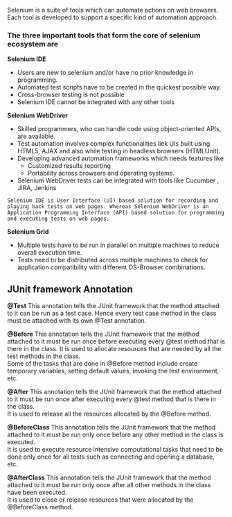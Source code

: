 Selenium is a suite of tools which can automate actions on web browsers. Each tool is developed to support a specific kind of automation approach.

### The three important tools that form the core of selenium ecosystem are

**Selenium IDE**
-   Users are new to selenium and/or have no prior knowledge in programming.
-   Automated test scripts have to be created in the quickest possible way.
-   Cross-browser testing is not possible
- Selenium IDE cannot be integrated with any other tools

**Selenium WebDriver**
-   Skilled programmers, who can handle code using object-oriented APIs, are available.
-   Test automation involves complex functionalities liek UIs built using HTML5, AJAX and also while testing in headless browsers (HTMLUnit).
-   Developing advanced automation frameworks which needs features like
    -   Customized results reporting
    -   Portability across browsers and operating systems.
- Selenium WebDriver tests can be integrated with tools like Cucumber , JIRA, Jenkins

```ad-info
Selenium IDE is User Interface (UI) based solution for recording and playing back tests on web pages. Whereas Selenium WebDriver is an Application Programming Interface (API) based solution for programming and executing tests on web pages.
```


**Selenium Grid**
-   Multiple tests have to be run in parallel on multiple machines to reduce overall execution time.
-   Tests need to be distributed across multiple machines to check for application compatibility with different OS-Browser combinations.

## JUnit framework Annotation

**@Test**
This annotation tells the JUnit framework that the method attached to it can be run as a test case. Hence every test case method in the class must be attached with its own @Test annotation.

**@Before**
This annotation tells the JUnit framework that the method attached to it must be run once before executing every @test method that is there in the class. It is used to allocate resources that are needed by all the test methods in the class.  
Some of the tasks that are done in @Before method include create temporary variables, setting default values, invoking the test environment, etc.

**@After**
This annotation tells the JUnit framework that the method attached to it must be run once after executing every @test method that is there in the class.  
It is used to release all the resources allocated by the @Before method.

**@BeforeClass**
This annotation tells the JUnit framework that the method attached to it must be run only once before any other method in the class is executed.  
It is used to execute resource intensive computational tasks that need to be done only once for all tests such as connecting and opening a database, etc.

**@AfterClass**
This annotation tells the JUnit framework that the method attached to it must be run only once after all other methods in the class have been executed.  
It is used to close or release resources that were allocated by the @BeforeClass method.
